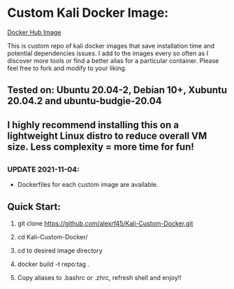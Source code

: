 # Custom Kali Docker Image:

[Docker Hub Image](https://hub.docker.com/repository/docker/fonalex45/project-repo-1)

This is custom repo of kali docker images that save installation time and potential dependencies issues. I add to the images every so often as I discover more tools or find a better alias for a particular container. Please feel free to fork and modify to your liking.

## Tested on: Ubuntu 20.04-2, Debian 10+, Xubuntu 20.04.2 and ubuntu-budgie-20.04

## I highly recommend installing this on a lightweight Linux distro to reduce overall VM size. Less complexity = more time for fun!

##

### UPDATE 2021-11-04:
 - Dockerfiles for each custom image are available. 


## Quick Start:

1. git clone https://github.com/alexrf45/Kali-Custom-Docker.git

2. cd Kali-Custom-Docker/

3. cd to desired image directory 

4. docker build -t repo:tag .

5. Copy aliases to .bashrc or .zhrc, refresh shell and enjoy!! 